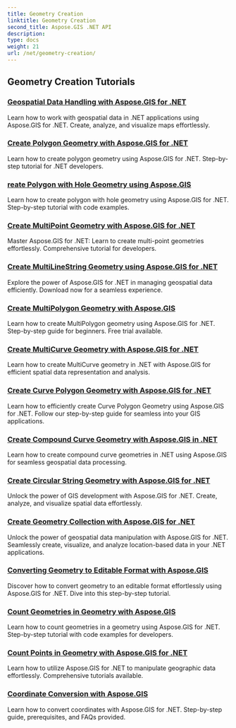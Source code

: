 ```yaml
---
title: Geometry Creation
linktitle: Geometry Creation
second_title: Aspose.GIS .NET API
description: 
type: docs
weight: 21
url: /net/geometry-creation/
---
```


## Geometry Creation Tutorials
### [Geospatial Data Handling with Aspose.GIS for .NET](./create-linestring-geometry/)
Learn how to work with geospatial data in .NET applications using Aspose.GIS for .NET. Create, analyze, and visualize maps effortlessly.
### [Create Polygon Geometry with Aspose.GIS for .NET](./create-polygon-geometry/)
Learn how to create polygon geometry using Aspose.GIS for .NET. Step-by-step tutorial for .NET developers.
### [reate Polygon with Hole Geometry using Aspose.GIS](./create-polygon-with-hole-geometry/)
Learn how to create polygon with hole geometry using Aspose.GIS for .NET. Step-by-step tutorial with code examples.
### [Create MultiPoint Geometry with Aspose.GIS for .NET](./create-multipoint-geometry/)
Master Aspose.GIS for .NET: Learn to create multi-point geometries effortlessly. Comprehensive tutorial for developers.
### [Create MultiLineString Geometry using Aspose.GIS for .NET](./create-multilinestring-geometry/)
Explore the power of Aspose.GIS for .NET in managing geospatial data efficiently. Download now for a seamless experience.
### [Create MultiPolygon Geometry with Aspose.GIS](./create-multipolygon-geometry/)
Learn how to create MultiPolygon geometry using Aspose.GIS for .NET. Step-by-step guide for beginners. Free trial available.
### [Create MultiCurve Geometry with Aspose.GIS for .NET](./create-multicurve-geometry/)
Learn how to create MultiCurve geometry in .NET with Aspose.GIS for efficient spatial data representation and analysis.
### [Create Curve Polygon Geometry with Aspose.GIS for .NET](./create-curve-polygon-geometry/)
Learn how to efficiently create Curve Polygon Geometry using Aspose.GIS for .NET. Follow our step-by-step guide for seamless into your GIS applications.
### [Create Compound Curve Geometry with Aspose.GIS in .NET](./create-compound-curve-geometry/)
Learn how to create compound curve geometries in .NET using Aspose.GIS for seamless geospatial data processing.
### [Create Circular String Geometry with Aspose.GIS for .NET](./create-circular-string-geometry/)
Unlock the power of GIS development with Aspose.GIS for .NET. Create, analyze, and visualize spatial data effortlessly.
### [Create Geometry Collection with Aspose.GIS for .NET](./create-geometry-collection/)
Unlock the power of geospatial data manipulation with Aspose.GIS for .NET. Seamlessly create, visualize, and analyze location-based data in your .NET applications.
### [Converting Geometry to Editable Format with Aspose.GIS](./convert-geometry-to-editable/)
Discover how to convert geometry to an editable format effortlessly using Aspose.GIS for .NET. Dive into this step-by-step tutorial.
### [Count Geometries in Geometry with Aspose.GIS](./count-geometries-in-geometry/)
Learn how to count geometries in a geometry using Aspose.GIS for .NET. Step-by-step tutorial with code examples for developers.
### [Count Points in Geometry with Aspose.GIS for .NET](./count-points-in-geometry/)
Learn how to utilize Aspose.GIS for .NET to manipulate geographic data effortlessly. Comprehensive tutorials available.
### [Coordinate Conversion with Aspose.GIS](./convert-coordinates/)
Learn how to convert coordinates with Aspose.GIS for .NET. Step-by-step guide, prerequisites, and FAQs provided.
